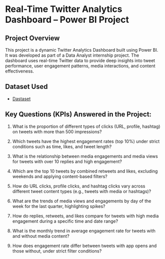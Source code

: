 # Real-Time Twitter Analytics Dashboard – Power BI Project

## Project Overview
This project is a dynamic Twitter Analytics Dashboard built using Power BI. It was developed as part of a Data Analyst internship project. The dashboard uses real-time Twitter data to provide deep insights into tweet performance, user engagement patterns, media interactions, and content effectiveness.

## Dataset Used
- <a href="https://github.com/AmiteshBatham15/Twitter-Dashboard-using-Power-BI/blob/main/Twitter_Analytics_Dataset.csv">Dastaset</a>

## Key Questions (KPIs) Answered in the Project:
1. What is the proportion of different types of clicks (URL, profile, hashtag) on tweets with more than 500 impressions?

2. Which tweets have the highest engagement rates (top 10%) under strict conditions such as time, likes, and tweet length?

3. What is the relationship between media engagements and media views for tweets with over 10 replies and high engagement?

4. Which are the top 10 tweets by combined retweets and likes, excluding weekends and applying content-based filters?

5. How do URL clicks, profile clicks, and hashtag clicks vary across different tweet content types (e.g., tweets with media or hashtags)?

6. What are the trends of media views and engagements by day of the week for the last quarter, highlighting spikes?

7. How do replies, retweets, and likes compare for tweets with high media engagement during a specific time and date range?

8. What is the monthly trend in average engagement rate for tweets with and without media content?
  
9. How does engagement rate differ between tweets with app opens and those without, under strict filter conditions?











